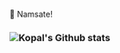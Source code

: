 🙏 Namsate!
### ![Kopal's Github stats](https://github-readme-stats.vercel.app/api?username=kopaldeep&count_private=true&theme=radical)

<!--
**kopaldeep/kopaldeep** is a ✨ _special_ ✨ repository because its `README.md` (this file) appears on your GitHub profile.

Here are some ideas to get you started:

- 🔭 I’m currently working on ...
- 🌱 I’m currently learning ...
- 👯 I’m looking to collaborate on ...
- 🤔 I’m looking for help with ...
- 💬 Ask me about ...
- 📫 How to reach me: ...
- 😄 Pronouns: ...
- ⚡ Fun fact: ...
-->
